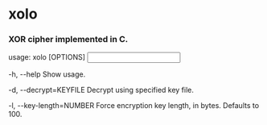 # xolo

### XOR cipher implemented in C.

usage: xolo [OPTIONS] <input file> <output file>

-h, --help			Show usage.

-d, --decrypt=KEYFILE		Decrypt using specified key file.

-l, --key-length=NUMBER		Force encryption key length, in bytes. Defaults
				to 100.

